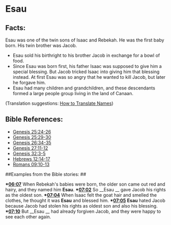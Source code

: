 # Esau #

## Facts: ##

Esau was one of the twin sons of Isaac and Rebekah. He was the first baby born. His twin brother was Jacob.

 * Esau sold his birthright to his brother Jacob in exchange for a bowl of food.
 * Since Esau was born first, his father Isaac was supposed to give him a special blessing. But Jacob tricked Isaac into giving him that blessing instead. At first Esau was so angry that he wanted to kill Jacob, but later he forgave him.
 * Esau had many children and grandchildren, and these descendants formed a large people group living in the land of Canaan.

(Translation suggestions: [How to Translate Names](en/ta-vol1/translate/man/translate-names))



## Bible References: ##

* [Genesis 25:24-26](en/tn/gen/help/25/24)
* [Genesis 25:29-30](en/tn/gen/help/25/29)
* [Genesis 26:34-35](en/tn/gen/help/26/34)
* [Genesis 27:11-12](en/tn/gen/help/27/11)
* [Genesis 32:3-5](en/tn/gen/help/32/03)
* [Hebrews 12:14-17](en/tn/heb/help/12/14)
* [Romans 09:10-13](en/tn/rom/help/09/10)

##Examples from the Bible stories: ##

  __*[06:07](en/tn/obs/help/06/07)__ When Rebekah's babies were born, the older son came out red and hairy, and they named him __Esau__.
  __*[07:02](en/tn/obs/help/07/02)__ So __Esau __ gave Jacob his rights as the oldest son.
  __*[07:04](en/tn/obs/help/07/04)__ When Isaac felt the goat hair and smelled the clothes, he thought it was __Esau__ and blessed him.
  __*[07:05](en/tn/obs/help/07/05)__ __Esau__ hated Jacob because Jacob had stolen his rights as oldest son and also his blessing.
  __*[07:10](en/tn/obs/help/07/10)__ But __Esau __ had already forgiven Jacob, and they were happy to see each other again.